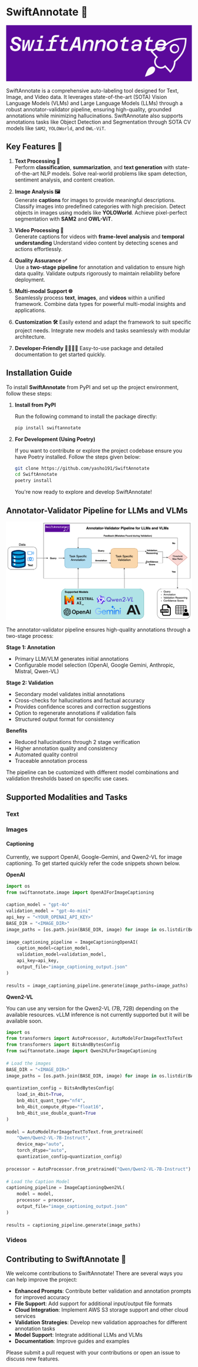 # SwiftAnnotate 🚀

![swiftannotate](https://github.com/yasho191/SwiftAnnotate/blob/main/assets/swiftannotate-high-resolution-logo.png?raw=True)

SwiftAnnotate is a comprehensive auto-labeling tool designed for Text, Image, and Video data. It leverages state-of-the-art (SOTA) Vision Language Models (VLMs) and Large Language Models (LLMs) through a robust annotator-validator pipeline, ensuring high-quality, grounded annotations while minimizing hallucinations. SwiftAnnotate also supports annotations tasks like Object Detection and Segmentation through SOTA CV models like `SAM2`, `YOLOWorld`, and `OWL-ViT`.

## Key Features 🎯

1. **Text Processing 📝**  
Perform **classification**, **summarization**, and **text generation** with state-of-the-art NLP models. Solve real-world problems like spam detection, sentiment analysis, and content creation.

2. **Image Analysis 🖼️**  
Generate **captions** for images to provide meaningful descriptions. Classify images into predefined categories with high precision. Detect objects in images using models like **YOLOWorld**. Achieve pixel-perfect segmentation with **SAM2** and **OWL-ViT**.  

3. **Video Processing 🎥**  
Generate captions for videos with **frame-level analysis** and **temporal understanding** Understand video content by detecting scenes and actions effortlessly.  

4. **Quality Assurance ✅**  
Use a **two-stage pipeline** for annotation and validation to ensure high data quality. Validate outputs rigorously to maintain reliability before deployment.  

5. **Multi-modal Support 🌐**  
Seamlessly process **text**, **images**, and **videos** within a unified framework. Combine data types for powerful multi-modal insights and applications.  

6. **Customization 🛠️**
Easily extend and adapt the framework to suit specific project needs. Integrate new models and tasks seamlessly with modular architecture.

7. **Developer-Friendly 👩‍💻👨‍💻**
Easy-to-use package and detailed documentation to get started quickly.

## Installation Guide  

To install **SwiftAnnotate** from PyPI and set up the project environment, follow these steps:  

1. **Install from PyPI**  

    Run the following command to install the package directly:  

    ```bash
    pip install swiftannotate
    ```

2. **For Development (Using Poetry)**  

    If you want to contribute or explore the project codebase ensure you have Poetry installed.  Follow the steps given below:

    ```bash
    git clone https://github.com/yasho191/SwiftAnnotate
    cd SwiftAnnotate
    poetry install
    ```

    You're now ready to explore and develop SwiftAnnotate!  

## Annotator-Validator Pipeline for LLMs and VLMs

![Annotation Pipeline](https://github.com/yasho191/SwiftAnnotate/blob/main/assets/SwiftAnnotatePiepline.png?raw=True)

The annotator-validator pipeline ensures high-quality annotations through a two-stage process:

**Stage 1: Annotation**

- Primary LLM/VLM generates initial annotations
- Configurable model selection (OpenAI, Google Gemini, Anthropic, Mistral, Qwen-VL)

**Stage 2: Validation**

- Secondary model validates initial annotations
- Cross-checks for hallucinations and factual accuracy
- Provides confidence scores and correction suggestions
- Option to regenerate annotations if validation fails
- Structured output format for consistency

**Benefits**

- Reduced hallucinations through 2 stage verification
- Higher annotation quality and consistency
- Automated quality control
- Traceable annotation process

The pipeline can be customized with different model combinations and validation thresholds based on specific use cases.

## Supported Modalities and Tasks

### Text

### Images

#### Captioning

Currently, we support OpenAI, Google-Gemini, and Qwen2-VL for image captioning. To get started quickly refer the code snippets shown below.

**OpenAI**

```python
import os
from swiftannotate.image import OpenAIForImageCaptioning

caption_model = "gpt-4o"
validation_model = "gpt-4o-mini"
api_key = "<YOUR_OPENAI_API_KEY>"
BASE_DIR = "<IMAGE_DIR>"
image_paths = [os.path.join(BASE_DIR, image) for image in os.listdir(BASE_DIR)]

image_captioning_pipeline = ImageCaptioningOpenAI(
    caption_model=caption_model,
    validation_model=validation_model,
    api_key=api_key,
    output_file="image_captioning_output.json"
)

results = image_captioning_pipeline.generate(image_paths=image_paths)
```

**Qwen2-VL**

You can use any version for the Qwen2-VL (7B, 72B) depending on the available resources. vLLM inference is not currently supported but it will be available soon.

```python
import os
from transformers import AutoProcessor, AutoModelForImageTextToText
from transformers import BitsAndBytesConfig
from swiftannotate.image import Qwen2VLForImageCaptioning

# Load the images
BASE_DIR = "<IMAGE_DIR>"
image_paths = [os.path.join(BASE_DIR, image) for image in os.listdir(BASE_DIR)]

quantization_config = BitsAndBytesConfig(
    load_in_4bit=True,
    bnb_4bit_quant_type="nf4",
    bnb_4bit_compute_dtype="float16",
    bnb_4bit_use_double_quant=True
)

model = AutoModelForImageTextToText.from_pretrained(
    "Qwen/Qwen2-VL-7B-Instruct",
    device_map="auto",
    torch_dtype="auto",
    quantization_config=quantization_config)

processor = AutoProcessor.from_pretrained("Qwen/Qwen2-VL-7B-Instruct")

# Load the Caption Model
captioning_pipeline = ImageCaptioningQwen2VL(
    model = model,
    processor = processor,
    output_file="image_captioning_output.json"
)

results = captioning_pipeline.generate(image_paths)
```

### Videos

## Contributing to SwiftAnnotate 🤝

We welcome contributions to SwiftAnnotate! There are several ways you can help improve the project:

- **Enhanced Prompts**: Contribute better validation and annotation prompts for improved accuracy
- **File Support**: Add support for additional input/output file formats
- **Cloud Integration**: Implement AWS S3 storage support and other cloud services
- **Validation Strategies**: Develop new validation approaches for different annotation tasks
- **Model Support**: Integrate additional LLMs and VLMs
- **Documentation**: Improve guides and examples

Please submit a pull request with your contributions or open an issue to discuss new features.
